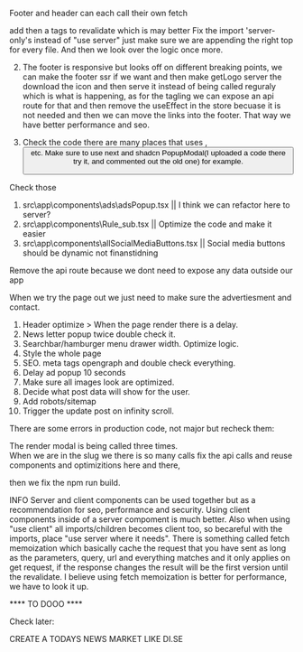 

Footer and header can each call their own fetch


add then a tags to revalidate which is may better
Fix the import 'server-only's instead of "use server" just make sure we are appending the right top for every file. And then we look over the logic once more. 


2. The footer is responsive but looks off on different breaking points, 
we can make the footer ssr if we want and then make getLogo server the download the icon and then serve it instead of being called reguraly which is what is happening, as for the tagling we can expose an api route for that and then remove the useEffect in the store becuase it is not needed and then we can move the links into the footer. That way we have better performance and seo. 

3. Check the code there are many places that uses <a>, <button> etc. Make sure to use next and shadcn PopupModal(I uploaded a code there try it, and commented out the old one) for example.   



Check those
1. src\app\components\ads\adsPopup.tsx || I think we can refactor here to server?
2. src\app\components\Rule_sub.tsx || Optimize the code and make it easier
3. src\app\components\allSocialMediaButtons.tsx || Social media buttons should be dynamic not finanstidning

Remove the api route because we dont need to expose any data outside our app


When we try the page out we just need to make sure the advertiesment and contact. 

1. Header optimize > When the page render there is a delay.
2. News letter popup twice double check it. 
3. Searchbar/hamburger menu drawer width. Optimize logic. 
4. Style the whole page
5. SEO. meta tags opengraph and double check everything. 
6. Delay ad popup 10 seconds
7. Make sure all images look are optimized. 
8. Decide what post data will show for the user. 
9. Add robots/sitemap
10. Trigger the update post on infinity scroll. 


There are some errors in production code, not major but recheck them:
   
The render modal is being called three times.    
When we are in the slug we there is so many calls
fix the api calls and reuse components and optimizitions here and there,

then we fix the npm run build.

INFO
Server and client components can be used together but as a recommendation for seo, performance and security. Using client components inside of a server compoment is much better. Also when using "use client" all imports/children becomes client too, so becareful with the imports, place "use server where it needs". There is something called fetch memoization which basically cache the request that you have sent as long as the parameters, query, url and everything matches and it only applies on get request, if the response changes the result will be the first version until the revalidate. I believe using fetch memoization is better for performance, we have to look it up.

**** TO DOOO ****

Check later:

CREATE A TODAYS NEWS MARKET LIKE DI.SE

